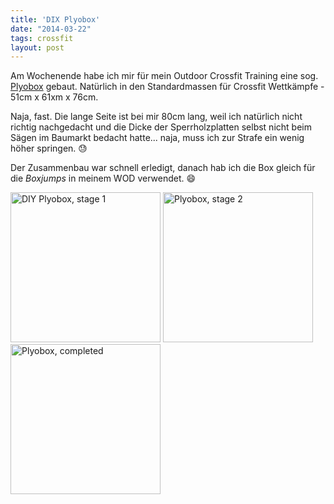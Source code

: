 ```yaml
---
title: 'DIX Plyobox'
date: "2014-03-22"
tags: crossfit
layout: post
---
```

Am Wochenende habe ich mir für mein Outdoor Crossfit Training eine sog. [Plyobox][0] gebaut. Natürlich in den Standardmassen für Crossfit Wettkämpfe - 51cm x 61xm x 76cm.

Naja, fast. Die lange Seite ist bei mir 80cm lang, weil ich natürlich nicht richtig nachgedacht und die Dicke der Sperrholzplatten selbst nicht beim Sägen im Baumarkt bedacht hatte... naja, muss ich zur Strafe ein wenig höher springen. :sweat:

Der Zusammenbau war schnell erledigt, danach hab ich die Box gleich für die *Boxjumps* in meinem WOD verwendet. :smile:

<a href="https://www.flickr.com/photos/cringe/13326811414/" title="DIY Plyobox, stage 1 by cringe, on Flickr"><img src="https://farm4.staticflickr.com/3830/13326811414_0113aa2f12_m.jpg" width="240" height="240" alt="DIY Plyobox, stage 1"></a>
<a href="https://www.flickr.com/photos/cringe/13328385244/" title="Plyobox, stage 2 by cringe, on Flickr"><img src="https://farm8.staticflickr.com/7453/13328385244_032a23518c_m.jpg" width="240" height="240" alt="Plyobox, stage 2"></a>
<a href="https://www.flickr.com/photos/cringe/13329841155/" title="Plyobox, completed by cringe, on Flickr"><img src="https://farm8.staticflickr.com/7152/13329841155_cdc003dbbf_m.jpg" width="240" height="240" alt="Plyobox, completed"></a>

[0]: http://www.lexquinta.de/Balance----Agilitaetsgeraete-Agilitaetsgeraete-Lex-Quinta-Plyo-Box-Holz--3-in-1--im-Standardmass/a1019644579_u7493_zd5a23435-7a0a-4b30-b940-f38f7c6327f6/

